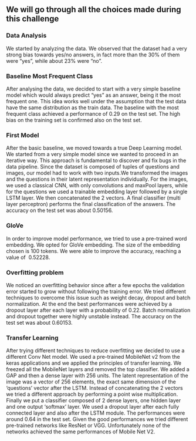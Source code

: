 
## We will go through all the choices made during this challenge

### Data Analysis
We started by analyzing the data. We observed that the dataset had a very strong bias
towards yes/no answers, in fact more than the 30% of them were “yes”, while about 23%
were “no”.

### Baseline Most Frequent Class
After analysing the data, we decided to start with a very simple baseline model which would
always predict “yes” as an answer, being it the most frequent one. This idea works well
under the assumption that the test data have the same distribution as the train data. The
baseline with the most frequent class achieved a performance of 0.29 on the test set. The
high bias on the training set is confirmed also on the test set.

### First Model 
After the basic baseline, we moved towards a true Deep Learning model. We started from a
very simple model since we wanted to proceed in an iterative way. This approach is fundamental to discover and fix
bugs in the data pipeline. Since the dataset is composed of tuples of questions and images, our
model had to work with two inputs.We transformed the images and the questions in their
latent representation individually. For the images, we used a classical CNN, with only convolutions and
maxPool layers, while for the questions we used a trainable embedding layer followed by a
single LSTM layer. We then concatenated the 2 vectors. A final classifier (multi layer perceptron) performs the final classification
of the answers. 
The accuracy on the test set was about 0.50156.

### GloVe
In order to improve model performance, we tried to use a pre-trained word embedding. We
opted for GloVe embedding. The size of the embedding chosen is 100 tokens.
We were able to improve the accuracy, reaching a value of ​ 0.52228.

### Overfitting problem
We noticed an overfitting behavior since after a few epochs
the validation error started to grow without following the training error.
We tried different techniques to overcome this issue such as weight decay, dropout and
batch normalization. At the end the best performances were achieved by a dropout layer
after each layer with a probability of 0.22.
Batch normalization and dropout together were highly unstable instead.
The accuracy on the test set was about 0.60153.


### Transfer Learning 
After trying different techniques to reduce overfitting we decided to use a different Conv Net
model. We used a pre-trained MobileNet v2 from the keras applications and we applied the
principles of transfer learning. We freezed all the MobileNet layers and removed the top
classifier. We added a GAP and then a dense layer with 256 units. The latent representation
of the image was a vector of 256 elements, the exact same dimension of the ‘questions’
vector after the LSTM.
Instead of concatenating the 2 vectors we tried a different approach by performing a point
wise multiplication. Finally we put a classifier composed of 2 dense layers, one hidden layer
and one output ‘softmax’ layer.
We used a dropout layer after each fully connected layer and also after the LSTM module.
The performances were around 0.64 in the test set.
Given the good performances we tried different pre-trained networks like ResNet or VGG.
Unfortunately none of the networks achieved the same performances of Mobile Net V2.
